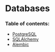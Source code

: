 # Databases

### Table of contents:
- [PostgreSQL](./postgresql.md)
- [SQLAlchemy](./sqlalchemy.md)
- [Alembic](./alembic.md)
